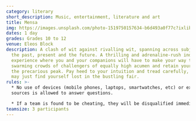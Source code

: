 ```yaml
---
category: literary
short_description: Music, entertainment, literature and art
title: Mensa
img: https://images.unsplash.com/photo-1519750157634-b6d493a0f77c?ixlib=rb-4.0.3&ixid=M3wxMjA3fDB8MHxzZWFyY2h8MTB8fGV2ZW50fGVufDB8fDB8fHww&auto=format&fit=crop&w=900&q=60
dates: 1 day
grades: Grades 10 to 12
venue: Eleos Block
description: A clash of wit against rivalling wit, spanning across subjects of
  the past, present and the future. A thrilling and adrenaline-rush inducing
  experience where you and your companions will have to make your way through
  swarming crowds of challengers of equally high acumen and retain your spot at
  the precarious peak. Pay heed to your intuition and tread carefully, or you
  may just find yourself lost in the bustling fair.
rules: >-
  * No use of devices (mobile phones, laptops, smartwatches, etc) or external
  sources is allowed to answer questions.

  * If a team is found to be cheating, they will be disqualified immediately.
teamsize: 3 participants
---
```

